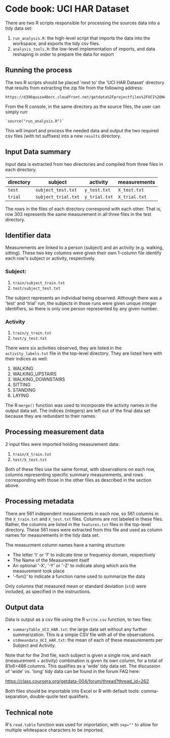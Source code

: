 # Code book: UCI HAR Dataset

There are two R scripts responsible for processing the sources data into a tidy data set:

1. `run_analysis.R`: the high-level script that imports the data into the workspace, and exports the tidy csv files.
2. `analysis_tools.R`: the low-level implementation of imports, and data reshaping in order to prepare the data for export

## Running the process

The two R scripts should be placed 'next to' the 'UCI HAR Dataset' directory that results from extracting the zip file from the following address:

    https://d396qusza40orc.cloudfront.net/getdata%2Fprojectfiles%2FUCI%20HAR%20Dataset.zip

From the R console, in the same directory as the source files, the user can simply run:

    `source("run_analysis.R")`

This will import and process the needed data and output the two required csv files (with txt suffixes) into a new `results` directory.

## Input Data summary

Input data is extracted from two directories and compiled from three files in each directory.

| directory | subject             | activity      | measurements  |
|-----------|---------------------|---------------|---------------|
| `test`    | `subject_test.txt`  | `y_test.txt`  | `X_test.txt`  |
| `trial`   | `subject_trial.txt` | `y_trial.txt` | `X_trial.txt` |

The rows in the files of each directory correspond with each other. That is, row 303 represents the same measurement in all three files in the test directory.

## Identifier data

Measurements are linked to a person (subject) and an activity (e.g. walking, sitting). These two key columns were given their own 1-column file identify each row's subject or activity, respectively.

### Subject:

1. `train/subject_train.txt`
2. `test/subject_test.txt`

The subject represents an individual being observed. Although there was a 'test' and 'trial' run, the subjects in those runs were given unique integer identifiers, so there is only one person represented by any given number.

### Activity

1. `train/y_train.txt`
2. `test/y_test.txt`

There were six activities observed, they are listed in the `activity_labels.txt` file in the top-level directory. They are listed here with their indices as well:

1. WALKING
2. WALKING_UPSTAIRS
3. WALKING_DOWNSTAIRS
4. SITTING
5. STANDING
6. LAYING

The R `merge()` function was used to incorporate the activity names in the output data set. The indices (integers) are left out of the final data set because they are redundant to their names.


## Processing measurement data

2 input files were imported holding measurement data:

1. `train/X_train.txt`
2. `test/X_test.txt`

Both of these files use the same format, with observations on each row, columns representing specific summary measurements, and rows corresponding with those in the other files as described in the section above.

## Processing metadata

There are 561 independent measurements in each row, so 561 columns in the `X_train.txt` and `X_test.txt` files. Columns are not labeled in these files. Rather, the columns are listed in the `features.txt` files in the top-level directory. These 561 rows were extracted from this file and used as column names for measurements in the tidy data set.

The measurment column names have a naming structure:

- The letter 't' or 'f' to indicate time or frequency domain, respectively
- The Name of the Measurement itself
- An optional '-X', '-Y' or '-Z' to indicate along which axis the measurement took place
- '-fun()' to indicate a function name used to summarize the data

Only columns that measured mean or standard deviation (`std`) were included, as specified in the instructions.

## Output data

Data is output as a csv file using the R `write.csv` function, to two files:

- `summaryTable_UCI_HAR.txt`: the large data set without any further summarization. This is a simple CSV file with all of the observations.
- `stdmeandata_UCI_HAR.txt`: the mean of each of these measurements per Subject and Activity. 

Note that for the 2nd file, each subject is given a single row, and each (measurement + activity) combination is given its own column, for a total of 81x6=486 columns. This qualifies as a 'wide' tidy data set. The discussion of 'wide' vs. 'long' tidy data can be found in the forum FAQ here:

https://class.coursera.org/getdata-004/forum/thread?thread_id=262

Both files should be importable into Excel or R with default tools: comma-separation, double-quote text qualifiers.

## Technical note

R's `read.table` function was used for importation, with `sep=""` to allow for multiple whitespace characters to be imported.




